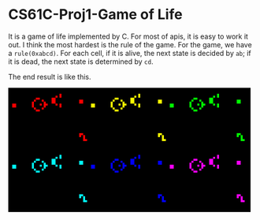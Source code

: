 # CS61C-Proj1-Game of Life

It is a game of life implemented by C. 
For most of apis, it is easy to work it out.
I think the most hardest is the rule of the game.
For the game, we have a `rule(0xabcd)`. 
For each cell, if it is alive, the next state is decided by `ab`;
if it is dead, the next state is determined by `cd`.

The end result is like this. 


<img src="./GliderGuns.gif"/>



